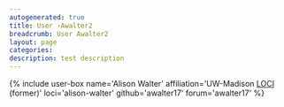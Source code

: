 ```yaml
---
autogenerated: true
title: User ›Awalter2
breadcrumb: User Awalter2
layout: page
categories: 
description: test description
---
```


{% include user-box name='Alison Walter' affiliation='UW-Madison [LOCI](LOCI) (former)' loci='alison-walter' github='awalter17' forum='awalter17' %}
